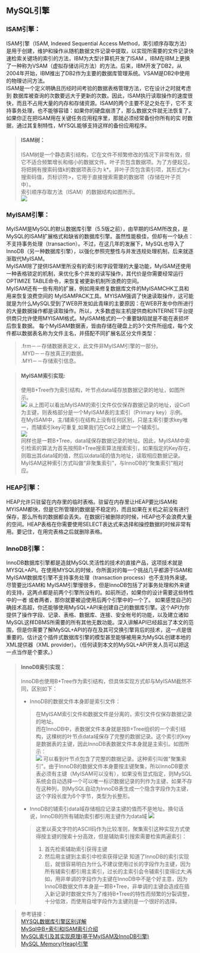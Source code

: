 ## MySQL引擎  
### ISAM引擎：  
  ISAM引擎（ISAM, Indexed Sequential Access Method，索引顺序存取方法）是用于创建，维护和操作从随机数据文件记录中提取，以实现所需要的文件记录快速检索关键场的索引的方法，IBM为大型计算机开发了ISAM 。IBM在IBM上更换了一种称为VSAM（虚拟存储访问方法）的方法。后来，IBM开发了DB2，从2004年开始，IBM推出了DB2作为主要的数据库管理系统。VSAM是DB2中使用的物理访问方法。  
  ISAM是一个定义明确且历经时间考验的数据表格管理方法，它在设计之时就考虑到 数据库被查询的次数要远大于更新的次数。因此，ISAM执行读取操作的速度很快，而且不占用大量的内存和存储资源。ISAM的两个主要不足之处在于，它不 支持事务处理，也不能够容错：如果你的硬盘崩溃了，那么数据文件就无法恢复了。如果你正在把ISAM用在关键任务应用程序里，那就必须经常备份你所有的实 时数据，通过其复制特性，MYSQL能够支持这样的备份应用程序。
> #### ISAM树：  
  > ISAM树是一个静态索引结构，它在文件不频繁修改的情况下非常有效，但它不适合频繁增长和缩小的数据文件。叶子页包含数据项。为了方便起见，将把拥有搜索码值k的数据项表示为 k\*。非叶子页包含索引项，其形式为<搜索码值，页标识符>，它用于直接搜索需要的数据项（存储在叶子页中）。  
  > 索引顺序存取方法（ISAM）的数据结构如图所示。  
  > ![](http://img.my.csdn.net/uploads/201301/22/1358856930_6598.jpg)  
### MyISAM引擎：  
  MyISAM是MySQL的默认数据库引擎（5.5版之前），由早期的ISAM所改良，是MySQL的ISAM扩展格式和缺省的数据库引擎。虽然性能极佳，但却有一个缺点：不支持事务处理（transaction）。不过，在这几年的发展下，MySQL也导入了InnoDB（另一种数据库引擎），以强化参照完整性与并发违规处理机制，后来就逐渐取代MyISAM。   
  MyISAM除了提供ISAM里所没有的索引和字段管理的大量功能，MyISAM还使用一种表格锁定的机制，来优化多个并发的读写操作，其代价是你需要经常运行OPTIMIZE TABLE命令，来恢复被更新机制所浪费的空间。  
  MyISAM还有一些有用的扩展，例如用来修复数据库文件的MyISAMCHK工具和用来恢复浪费空间的 MyISAMPACK工具。MYISAM强调了快速读取操作，这可能就是为什么MySQL受到了WEB开发如此青睐的主要原因：在WEB开发中你所进行的大量数据操作都是读取操作。所以，大多数虚拟主机提供商和INTERNET平台提供商只允许使用MYISAM格式。MyISAM格式的一个重要缺陷就是不能在表损坏后恢复数据。
  每个MyISAM数据表，皆由存储在硬盘上的3个文件所组成，每个文件都以数据表名称为文件主名，并搭配不同扩展名区分文件类型：   
> .frm－－存储数据表定义，此文件非MyISAM引擎的一部分。  
> .MYD－－存放真正的数据。  
> .MYI－－存储索引信息。 

> #### MyISAM索引实现:  
> 使用B+Tree作为索引结构，叶节点data域存放数据记录的地址，如图所示。  
> ![](https://upload-images.jianshu.io/upload_images/4685968-3c528e050ba99593.png?imageMogr2/auto-orient/strip%7CimageView2/2/w/664/format/webp)
> 从上图可以看出MyISAM的索引文件仅仅保存数据记录的地址，设Col1为主键，则表格部分是一个MyISAM表的主索引（Primary key）示例。  
> 在MyISAM中，主/辅索引在结构上没有任何区别，只是主索引要求key唯一，而辅索引key可重复,如果我们在Col2上建立一个辅索引。  
> ![](https://upload-images.jianshu.io/upload_images/4685968-ca234341ecc259d0.png?imageMogr2/auto-orient/strip%7CimageView2/2/w/664/format/webp)  
> 同样也是一颗B+Tree，data域保存数据记录的地址。因此，MyISAM中索引检索的算法为首先按照B+Tree搜索算法搜索索引，如果指定的Key存在，则取出其data域的值，然后以data域的值为地址，读取相应数据记录。  
> MyISAM这种索引方式叫做“非聚集索引”，与InnoDB的“聚集索引”相对应。  
### HEAP引擎：  
  HEAP允许只驻留在内存里的临时表格。驻留在内存里让HEAP要比ISAM和MYISAM都快，但是它所管理的数据是不稳定的，而且如果在关机之前没有进行保存，那么所有的数据都会丢失。在数据行被删除的时候，HEAP也不会浪费大量的空间。HEAP表格在你需要使用SELECT表达式来选择和操控数据的时候非常有用。要记住，在用完表格之后就删除表格。  
### InnoDB引擎：  
  InnoDB数据库引擎都是造就MySQL灵活性的技术的直接产品，这项技术就是MYSQL+API。在使用MYSQL的时候，你所面对的每一个挑战几乎都源于ISAM和MyISAM数据库引擎不支持事务处理（transaction process）也不支持外来键。尽管要比ISAM和 MyISAM引擎慢很多，但是InnoDB包括了对事务处理和外来键的支持，这两点都是前两个引擎所没有的。如前所述，如果你的设计需要这些特性中的一者 或者两者，那你就要被迫使用后两个引擎中的一个了。 
  如果感觉自己的确技术高超，你还能够使用MySQL+API来创建自己的数据库引擎。这个API为你提供了操作字段、记录、表格、数据库、连接、安全帐号的功能，以及建立诸如MySQL这样DBMS所需要的所有其他无数功能。深入讲解API已经超出了本文的范围，但是你需要了解MySQL+API的存在及其可交换引擎背后的技术，这一点是很重要的。估计这个插件式数据库引擎的模型甚至能够被用来为MySQL创建本地的XML提供器（XML provider）。（任何读到本文的MySQL+API开发人员可以把这一点当作是个要求。）
> #### InnoDB索引实现：
> InnoDB也使用B+Tree作为索引结构，但具体实现方式却与MyISAM截然不同，区别如下：  
> * InnoDB的数据文件本身即是索引文件：  
> > 在MyISAM索引文件和数据文件是分离的，索引文件仅保存数据记录的地址。  
> > 而在InnoDB中，表数据文件本身就是按B+Tree组织的一个索引结构，这棵树的叶节点data域保存了完整的数据记录。这个索引的key是数据表的主键，因此InnoDB表数据文件本身就是主索引。如图所示：   
> ![](https://upload-images.jianshu.io/upload_images/4685968-36a10ea5ce6fdea4.png?imageMogr2/auto-orient/strip%7CimageView2/2/w/543/format/webp)
> > 可以看到叶节点包含了完整的数据记录。这种索引叫做"聚集索引"。由于InnoDB的数据文件本身要按主键聚集，所以InnoDB要求表必须有主键（MyISAM可以没有），如果没有显式指定，则MySQL系统会自动选择一个可以唯一标识数据记录的列作为主键，如果不存在这种列，则MySQL自动为InnoDB表生成一个隐含字段作为主键，这个字段长度为6个字节，类型为长整形。
> * InnoDB的辅索引data域存储相应记录主键的值而不是地址。换句话说，InnoDB的所有辅助索引都引用主键作为data域
> ![](https://upload-images.jianshu.io/upload_images/4685968-9e8eb904029b3bce.png?imageMogr2/auto-orient/strip%7CimageView2/2/w/543/format/webp)
> > 这里以英文字符的ASCII码作为比较准则，聚集索引这种实现方式使得按主键的搜索十分高效，但是辅助索引搜索需要检索两遍索引：
> > 1. 首先检索辅助索引获得主键
> > 2. 然后用主键到主索引中检索获得记录
> > 知道了InnoDB的索引实现后，就很容易明白为什么不建议使用过长的字段作为主键，因为所有辅索引都引用主索引，过长的主索引会令辅索引变得过大;再如，用非单调的字段作为主键在InnoDB中不是个好主意，因为InnoDB数据文件本身是一颗B+Tree，非单调的主键会造成在插入新记录时数据文件为了维持B+Tree的特性而频繁的分裂调整，十分低效，而使用自增字段作为主键则是一个很好的选择。



> 参考链接：  
> [MYSQL数据库引擎区别详解](https://www.cnblogs.com/zhangjinghe/p/7599988.html)  
> [MySql中B+索引和ISAM索引介绍](https://blog.csdn.net/imzoer/article/details/8531343)  
> [MySQL索引及其实现原理(基于MyISAM及InnoDB引擎)](https://www.jianshu.com/p/8a2ccdf4d32a)  
> [MySQL Memory(Heap)引擎](https://blog.csdn.net/tianlianchao1982/article/details/7642031)
